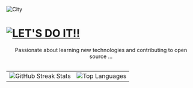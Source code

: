 ![City](https://i.giphy.com/media/v1.Y2lkPTc5MGI3NjExNmM2bWhhcm9iOW85Y2Fxb3BlMHExZ2dkcmRvajgwcDNocXVuOXdqYyZlcD12MV9pbnRlcm5hbF9naWZfYnlfaWQmY3Q9Zw/NKEt9elQ5cR68/giphy.gif)

# [![LET'S DO IT!!](https://img.shields.io/badge/Hii%20there%20!!-702963?style=for-the-badge)](https://github.com/niylii)

<div style="text-align: center;">
   <p>Passionate about learning new technologies and contributing to open source ...</p><br>
  <table style="margin: 0 auto;">
    <tr>
      <td>
        <img src="https://github-readme-streak-stats.herokuapp.com/?user=niylii&theme=dark" alt="GitHub Streak Stats" />
      </td>
      <td>
        <img src="https://github-readme-stats.vercel.app/api/top-langs/?username=niylii&layout=compact&theme=dark" alt="Top Languages" />
      </td>
    </tr>
  </table>
</div>
